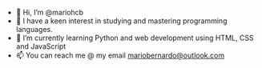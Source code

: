 - 👋 Hi, I’m @mariohcb
- 👀 I have a keen interest in studying and mastering programming languages. 
- 🌱 I’m currently learning Python and web development using HTML, CSS and JavaScript
- 📫 You can reach me @ my email mariobernardo@outlook.com

<!---
mariohcb/mariohcb is a ✨ special ✨ repository because its `README.md` (this file) appears on your GitHub profile.
You can click the Preview link to take a look at your changes.
--->
